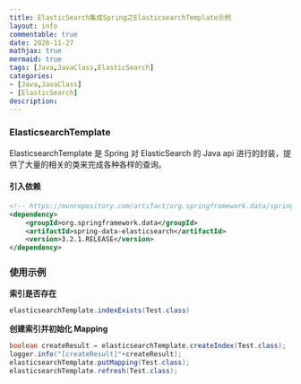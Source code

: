 ```yaml
---
title: ElasticSearch集成Spring之ElasticsearchTemplate示例
layout: info
commentable: true
date: 2020-11-27
mathjax: true
mermaid: true
tags: [Java,JavaClass,ElasticSearch]
categories: 
- [Java,JavaClass]
- [ElasticSearch]
description: 
---
```


### ElasticsearchTemplate

ElasticsearchTemplate 是 Spring 对 ElasticSearch 的 Java api 进行的封装，提供了大量的相关的类来完成各种各样的查询。

#### 引入依赖

```xml
<!-- https://mvnrepository.com/artifact/org.springframework.data/spring-data-elasticsearch -->
<dependency>
    <groupId>org.springframework.data</groupId>
    <artifactId>spring-data-elasticsearch</artifactId>
    <version>3.2.1.RELEASE</version>
</dependency>
```

### 使用示例

**索引是否存在**

```java
elasticsearchTemplate.indexExists(Test.class)
```

**创建索引并初始化 Mapping**

```java
boolean createResult = elasticsearchTemplate.createIndex(Test.class);
logger.info("[createResult]"+createResult);
elasticsearchTemplate.putMapping(Test.class);
elasticsearchTemplate.refresh(Test.class);
```


